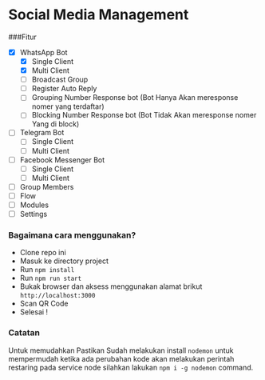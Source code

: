 # Social Media Management 
 

###Fitur

- [x] WhatsApp Bot
   - [x] Single Client
   - [x] Multi Client
   - [ ] Broadcast Group
   - [ ] Register Auto Reply 
   - [ ] Grouping Number Response bot (Bot Hanya Akan meresponse nomer yang terdaftar) 
   - [ ] Blocking Number Response bot (Bot Tidak Akan meresponse nomer Yang di block) 
- [ ] Telegram Bot
    - [ ] Single Client
    - [ ] Multi Client
- [ ] Facebook Messenger Bot
    - [ ] Single Client
    - [ ] Multi Client 
- [ ] Group Members
- [ ] Flow
- [ ] Modules
- [ ] Settings

### Bagaimana cara menggunakan?
- Clone repo ini 
- Masuk ke directory project
- Run `npm install`
- Run `npm run start`
- Bukak browser dan aksess menggunakan alamat brikut `http://localhost:3000`
- Scan QR Code
- Selesai !

### Catatan
Untuk memudahkan Pastikan Sudah melakukan install `nodemon` untuk mempermudah ketika ada perubahan kode akan melakukan perintah restaring pada service node silahkan lakukan   `npm i -g nodemon` command.
 
